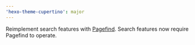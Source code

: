```yaml
---
'hexo-theme-cupertino': major
---
```


Reimplement search features with [Pagefind](https://pagefind.app/). Search features now require Pagefind to operate.
